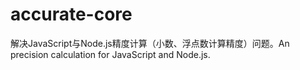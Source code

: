# accurate-core
解决JavaScript与Node.js精度计算（小数、浮点数计算精度）问题。An precision calculation for JavaScript and Node.js.
